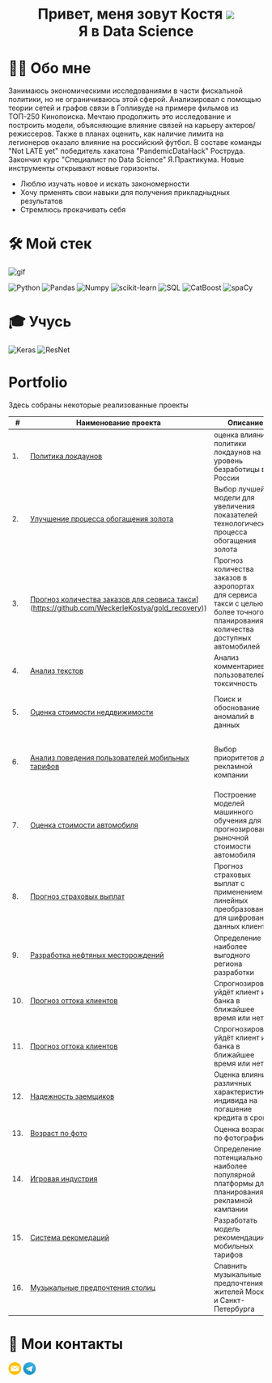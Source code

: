 <h1 align="center">Привет, меня зовут Костя <img src="https://media.giphy.com/media/hvRJCLFzcasrR4ia7z/giphy.gif" width="30px"> <br> Я в Data Science</h1>

# 👩‍💻 Обо мне
Занимаюсь экономическими исследованиями в части фискальной политики, но не ограничиваюсь этой сферой.
Анализировал с помощью теории сетей и графов связи в Голливуде на примере фильмов из ТОП-250 Кинопоиска. Мечтаю продолжить это исследование и построить модели, объясняющие влияние связей на карьеру актеров/режиссеров. Также в планах оценить, как наличие лимита на легионеров оказало влияние на российский футбол.
В составе команды "Not LATE yet" победитель хакатона "PandemicDataHack" Роструда.
Закончил курс "Специалист по Data Science" Я.Практикума. Новые инструменты открывают новые горизонты.

* Люблю изучать новое и искать закономерности
* Хочу прменять свои навыки для получения прикладныдных результатов
* Стремлюсь прокачивать себя

# 🛠️ Мой стек

<img src="https://media.giphy.com/media/qQRfz2VfUbDeebczif/giphy.gif" alt="gif" width="250px" height=auto align=auto/>
<p>
<img src="https://img.shields.io/badge/Python-grey?logo=Python&style=plastic" alt="Python"/>
<img src="https://img.shields.io/badge/Pandas-grey?logo=Pandas&style=plastic" alt="Pandas"/>
<img src="https://img.shields.io/badge/Numpy-grey?logo=Numpyl5&style=plastic" alt="Numpy"/>
<img src="https://img.shields.io/badge/scikit-learn-grey?logo=scikit-learn&style=plastic" alt="scikit-learn"/>
<img src="https://img.shields.io/badge/SQL-grey?logo=SQL&style=plastic" alt="SQL"/>
<img src="https://img.shields.io/badge/CatBoost-grey?logo=catboost&style=plastic" alt="CatBoost"/>
<img src="https://img.shields.io/badge/spaCy-grey?logo=spacy&style=plastic" alt="spaCy"/>
</p>

# 🎓 Учусь

<p>
<img src="https://img.shields.io/badge/Keras-grey?logo=keras&style=plastic" alt="Keras"/>
<img src="https://img.shields.io/badge/ResNet-grey?logo=resnet&style=plastic" alt="ResNet"/>
</p>

# Portfolio

Здесь собраны некоторые реализованные проекты

| #    | Наименование проекта                | Описание                                                     | Статус проекта         | Стек                                                         |
| ---- | ------------------------------------------------------------ | ------------------------------------|----------------------- | ------------------------------------------------------------ |
| 1.   | [Политика локдаунов](https://github.com/WeckerleKostya/covid_lockdowns) | оценка влияния политики локдаунов на уровень безработицы в России | Проект завершен | python, pandas, numpy, scipy, sklearn, matplotlib       |
| 2.   | [Улучшение процесса обогащения золота](https://github.com/WeckerleKostya/gold_recovery) | Выбор лучшей модели для увеличения <br/>показателей технологического процесса <br/>обогащения золота | Проект завершен | python, pandas, numpy, scipy, sklearn, matplotlib       |
| 3.   | [Прогноз количества заказов для сервиса такси](https://github.com/WeckerleKostya/taxi_orders)](https://github.com/WeckerleKostya/gold_recovery)) | Прогноз количества заказов в аэропортах <br/>для сервиса такси с целью более точного планирования количества доступных <br/>автомобилей | Проект завершен | python, pandas, numpy, statsmodels, sklearn, CatBoost, matplotlib |
| 4.   | [Анализ текстов](https://github.com/WeckerleKostya/toxic_comments) | Анализ комментариев пользователей на токсичность             | Проект завершен | python, pandas, numpy, nltk, sklearn, CatBoost |
| 5.   | [Оценка стоимости неддвижимости](https://github.com/WeckerleKostya/realty_price) | Поиск и обоснование аномалий в данных            | Стадия построение моделей машинного обучения | python, pandas, numpy, matplotlib |
| 6.   | [Анализ поведения пользователей мобильных тарифов](https://github.com/WeckerleKostya/mobile_tariffs) | Выбор приоритетов для рекламной компании            | Проект завершен. Для полного анализ требуются дополнительные данные | python, pandas, numpy, matplotlib |
| 7.   | [Оценка стоимости автомобиля](https://github.com/WeckerleKostya/auto_price) | Построение моделей машинного обучения для прогнозирования рыночной стоимости автомобиля            | Проект завершен | python, pandas, numpy, matplotlib, CatBoostRegressor,  LGBMRegressor|
| 8.   | [Прогноз страховых выплат](https://github.com/WeckerleKostya/insurance_payments) | Прогноз страховых выплат с применением линейных преобразований для шифрования данных клиентов            | Проект завершен | python, pandas, numpy, sk.learn, LinearRegression|
| 9.   | [Разработка нефтяных месторождений](https://github.com/WeckerleKostya/field_development) | Определение наиболее выгодного региона разработки            | Проект завершен | python, pandas, numpy, sk.learn, LinearRegression, seaborn|
| 10.   | [Прогноз оттока клиентов](https://github.com/WeckerleKostya/bank_clients) | Спрогнозировать, уйдёт клиент из банка в ближайшее время или нет.          | Проект завершен | python, pandas, numpy, matplotlib, RandomForestClassifier, DecisionTreeClassifier, LogisticRegression|
| 11.   | [Прогноз оттока клиентов](https://github.com/WeckerleKostya/bank_clients) | Спрогнозировать, уйдёт клиент из банка в ближайшее время или нет.          | Проект завершен | python, pandas, numpy, matplotlib, RandomForestClassifier, DecisionTreeClassifier, LogisticRegression|
| 12.   | [Надежность заемщиков](https://github.com/WeckerleKostya/credit_scoring) | Оценка влияния различных характеристик индивида на погашение кредита в срок          | В проект следует добавить вероятностные модели | python, pandas|
| 13.   | [Возраст по фото](https://github.com/WeckerleKostya/age_by_photo) | Оценка возраста по фотографии          | Проект завершен | python, pandas, Keras|
| 14.   | [Игровая индустрия](https://github.com/WeckerleKostya/games) | Определение потенциально наиболее популярной платформы для планирования рекламной кампании          | Проект завершен | python, pandas, scipy|
| 15.   | [Система рекомедаций](https://github.com/WeckerleKostya/tariff_recomendation) | Разработать модель рекомендации мобильных тарифов         | Проект завершен | python, pandas, RandomForestClassifier, DecisionTreeClassifier, LogisticRegression|
| 16.   | [Музыкальные предпочтения столиц](https://github.com/WeckerleKostya/tariff_recomendation) | Спавнить музыкальные предпочтения жителей Москвы и Санкт-Петербурга         | Проект завершен | python, pandas|

# 📧 Мои контакты
<p>
<a href="mailto:vekerle_vkv@mail.ru"><img src="./icons/email.png" width="25px" alt="Email"/></a>
<a href="https://t.me/Thunder_Voltage"><img src="https://github.com/github/explore/blob/main/topics/telegram/telegram.png?raw=true" width="25px" alt="Telegram"/></a>
</p>
